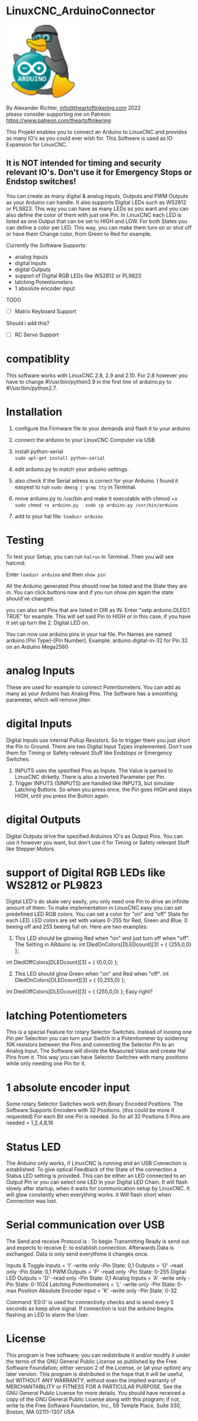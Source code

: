 
# LinuxCNC_ArduinoConnector

<img src="/ArduinoChip.svg" width="200">

By Alexander Richter, info@theartoftinkering.com 2022  
please consider supporting me on Patreon: https://www.patreon.com/theartoftinkering

This Projekt enables you to connect an Arduino to LinuxCNC and provides as many IO's as you could ever wish for.
This Software is used as IO Expansion for LinuxCNC.

## It is NOT intended for timing and security relevant IO's. Don't use it for Emergency Stops or Endstop switches! ##


You can create as many digital & analog Inputs, Outputs and PWM Outputs as your Arduino can handle.
It also supports Digital LEDs such as WS2812 or PL9823. This way you can have as many LEDs as you want and you can also define the color of them with just one Pin.
In LinuxCNC each LED is listed as one Output that can be set to HIGH and LOW. For both States you can define a color per LED. 
This way, you can make them turn on or shut off or have them Change color, from Green to Red for example. 


Currently the Software Supports: 
- analog Inputs
- digital Inputs
- digital Outputs
- support of Digital RGB LEDs like WS2812 or PL9823
- latching Potentiometers
- 1 absolute encoder input

TODO
-[ ] Matrix Keyboard Support

Should i add this?
-[ ] RC Servo  Support

# compatiblity
This software works with LinuxCNC 2.8, 2.9 and 2.10. 
For 2.8 however you have to change #!/usr/bin/python3.9 in the first line of arduino.py to #!/usr/bin/python2.7. 


# Installation
1. configure the Firmware file to your demands and flash it to your arduino
2. connect the arduino to your LinuxCNC Computer via USB
3. install python-serial  
    ```sudo apt-get install python-serial```  
4. edit arduino.py to match your arduino settings.
5. also check if the Serial adress is correct for your Arduino. I found it easyest to run ```sudo dmesg | grep tty``` in Terminal. 
6. move arduino.py to  /usr/bin and make it executable with chmod +x  
    ```sudo chmod +x arduino.py  ```
    ```sudo cp arduino.py /usr/bin/arduino  ```

7. add to your hal file: ```loadusr arduino```

# Testing
To test your Setup, you can run ```halrun``` in Terminal.
Then you will see halcmd:

Enter ```loadusr arduino``` and then ```show pin```

All the Arduino generated Pins should now be listed and the State they are in. 
You can click buttons now and if you run show pin again the state should've changed. 

you can also set Pins that are listed in DIR as IN. 
Enter "setp arduino.DLED.1 TRUE" for example. This will set said Pin to HIGH or in this case, if you have it set up turn the 2. Digital LED on.


You can now use arduino pins in your hal file. 
Pin Names are named arduino.[Pin Type]-[Pin Number]. Example:
arduino.digital-in-32 for Pin 32 on an Arduino Mega2560

# analog Inputs
These are used for example to connect Potentiometers. You can add as many as your Arduino has Analog Pins.
The Software has a smoothing parameter, which will remove jitter.

# digital Inputs
Digital Inputs use internal Pullup Resistors. So to trigger them you just short the Pin to Ground. There are two Digital Input Types implemented.
Don't use them for Timing or Safety relevant Stuff like Endstops or Emergency Switches.
1. INPUTS uses the spezified Pins as Inputs. The Value is parsed to LinuxCNC dirketly. There is also a inverted Parameter per Pin.
2. Trigger INPUTS (SINPUTS) are handled like INPUTS, but simulate Latching Buttons. So when you press once, the Pin goes HIGH and stays HIGH, until you press the Button again. 
# digital Outputs
Digital Outputs drive the spezified Arduinos IO's as Output Pins. You can use it however you want, but don't use it for Timing or Safety relevant Stuff like Stepper Motors.
# support of Digital RGB LEDs like WS2812 or PL9823
Digital LED's do skale very easily, you only need one Pin to drive an infinite amount of them.
To make implementation in LinuxCNC easy you can set predefined LED RGB colors. 
You can set a color for "on" and "off" State for each LED. 
LED colors are set with values 0-255 for Red, Green and Blue. 0 beeing off and 255 beeing full on.
Here are two examples:

1. This LED should be glowing Red when "on" and just turn off when "off". 
The Setting in ARduino is: 
  int DledOnColors[DLEDcount][3] = {
                  {255,0,0}
                  };

  int DledOffColors[DLEDcount][3] = {
                  {0,0,0}
                  };


2. This LED should glow Green when "on" and Red when "off". 
  int DledOnColors[DLEDcount][3] = {
                  {0,255,0}
                  };

  int DledOffColors[DLEDcount][3] = {
                  {255,0,0}
                  };
Easy right?                 
# latching Potentiometers
This is a special Feature for rotary Selector Switches. Instead of loosing one Pin per Selection you can turn your Switch in a Potentiometer by soldering 10K resistors between the Pins and connecting the Selector Pin to an Analog Input. 
The Software will divide the Measured Value and create Hal Pins from it. This way you can have Selector Switches with many positions while only needing one Pin for it.

# 1 absolute encoder input
Some rotary Selector Switches work with Binary Encoded Positions. The Software Supports Encoders with 32 Positions. (this could be more if requested)
For each Bit one Pin is needed. So for all 32 Positions 5 Pins are needed = 1,2,4,8,16 

# Status LED
The Arduino only works, if LinuxCNC is running and an USB Connection is established. 
To give optical Feedback of the State of the connection a Status LED setting is provided. 
This can be either an LED connected to an Output Pin or you can select one LED in your Digital LED Chain.
It will flash slowly after startup, when it waits for communication setup by LinuxCNC.
It will glow constantly when everything works.
it Will flash short when Connection was lost.

# Serial communication over USB
The Send and receive Protocol is <Signal><PinNumber>:<Pin State>
To begin Transmitting Ready is send out and expects to receive E: to establish connection. Afterwards Data is exchanged.
Data is only send everythime it changes once.

  Inputs & Toggle Inputs  = 'I' -write only  -Pin State: 0,1
  Outputs                 = 'O' -read only   -Pin State: 0,1
  PWM Outputs             = 'P' -read only   -Pin State: 0-255
  Digital LED Outputs     = 'D' -read only   -Pin State: 0,1
  Analog Inputs           = 'A' -write only  -Pin State: 0-1024
  Latching Potentiometers = 'L' -write only  -Pin State: 0-max Position
  Absolute Encoder input  = 'K' -write only  -Pin State: 0-32

Command 'E0:0' is used for connectivity checks and is send every 5 seconds as keep alive signal. If connection is lost the arduino begins flashing an LED to alarm the User. 

# License
This program is free software; you can redistribute it and/or modify
it under the terms of the GNU General Public License as published by
the Free Software Foundation; either version 2 of the License, or
(at your option) any later version.
This program is distributed in the hope that it will be useful,
but WITHOUT ANY WARRANTY; without even the implied warranty of
MERCHANTABILITY or FITNESS FOR A PARTICULAR PURPOSE.
See the GNU General Public License for more details.
You should have received a copy of the GNU General Public License
along with this program; if not, write to the Free Software
Foundation, Inc., 59 Temple Place, Suite 330, Boston, MA  02111-1307  USA
